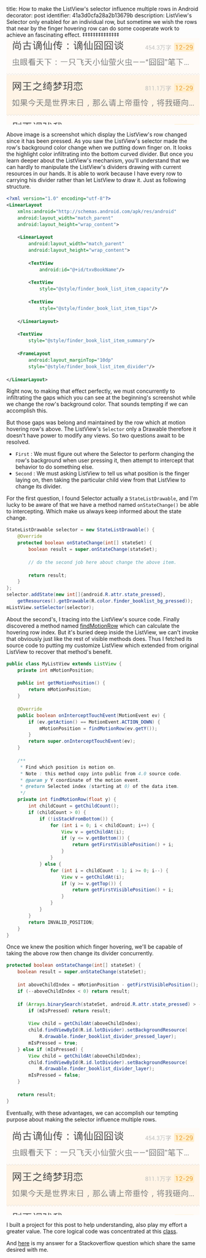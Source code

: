 title: How to make the ListView's selector influence multiple rows in Android
decorator: post
identifier: 41a3d0cfa28a2b13679b
description: ListView's Selector only enabled for an individual row, but sometime we wish the rows that near by the finger hovering row can do some cooperate work to achieve an fascinating effect.
‡‡‡‡‡‡‡‡‡‡‡‡‡‡
![](/images/listview_selector_before.png)

Above image is a screenshot which display the ListView's row changed since it has been pressed. As you saw the ListView's selector made the row's background color change when we putting down finger on. It looks the highlight color infiltrating into the bottom curved divider. But once you learn deeper about the ListView's mechanism, you'll understand that we can hardly to manipulate the ListView's dividers drawing with current resources in our hands. It is able to work because I have every row to carrying his divider rather than let ListView to draw it. Just as following structure.

```xml
<?xml version="1.0" encoding="utf-8"?>
<LinearLayout
    xmlns:android="http://schemas.android.com/apk/res/android"
    android:layout_width="match_parent"
    android:layout_height="wrap_content">

    <LinearLayout
        android:layout_width="match_parent"
        android:layout_height="wrap_content">

        <TextView
            android:id="@+id/txvBookName"/>

        <TextView
            style="@style/finder_book_list_item_capacity"/>

        <TextView
            style="@style/finder_book_list_item_tips"/>

    </LinearLayout>

    <TextView
        style="@style/finder_book_list_item_summary"/>

    <FrameLayout
        android:layout_marginTop="10dp"
        style="@style/finder_book_list_item_divider"/>

</LinearLayout>
```

Right now, to making that effect perfectly, we must concurrently to infiltrating the gaps which you can see at the beginning's screenshot while we change the row's background color. That sounds tempting if we can accomplish this.

But those gaps was belong and maintained by the row which at motion hovering row's above. The ListView's `Selector` only a Drawable therefore it doesn't have power to modify any views. So two questions await to be resolved.

- `First` : We must figure out where the Selector to perform changing the row's background when user pressing it, then attempt to intercept that behavior to do something else.
- `Second` : We must asking ListView to tell us what position is the finger laying on, then taking the particular child view from that ListView to change its divider.

For the first question, I found Selector actually a `StateListDrawable`, and I'm lucky to be aware of that we have a method named `onStateChange()` be able to intercepting. Which make us always keep informed about the state change.

```java
StateListDrawable selector = new StateListDrawable() {
    @Override
    protected boolean onStateChange(int[] stateSet) {
        boolean result = super.onStateChange(stateSet);

        // do the second job here about change the above item.

        return result;
    }
};
selector.addState(new int[]{android.R.attr.state_pressed},
    getResources().getDrawable(R.color.finder_booklist_bg_pressed));
mListView.setSelector(selector);
```

About the second's, I tracing into the ListView's source code. Finally discovered a method named [findMotionRow](http://grepcode.com/file/repository.grepcode.com/java/ext/com.google.android/android/4.0.3_r1/android/widget/ListView.java#ListView.findMotionRow%28int%29) which can calculate the hovering row index. But it's buried deep inside the ListView, we can't invoke that obviously just like the rest of visible methods does. Thus I fetched its source code to putting my customize ListView which extended from original ListView to recover that method's benefit.

```java
public class MyListView extends ListView {
    private int mMotionPosition;

    public int getMotionPosition() {
        return mMotionPosition;
    }

    @Override
    public boolean onInterceptTouchEvent(MotionEvent ev) {
        if (ev.getAction() == MotionEvent.ACTION_DOWN) {
            mMotionPosition = findMotionRow(ev.getY());
        }
        return super.onInterceptTouchEvent(ev);
    }

    /**
     * Find which position is motion on.
     * Note : this method copy into public from 4.0 source code.
     * @param y Y coordinate of the motion event.
     * @return Selected index (starting at 0) of the data item.
     */
    private int findMotionRow(float y) {
        int childCount = getChildCount();
        if (childCount > 0) {
            if (!isStackFromBottom()) {
                for (int i = 0; i < childCount; i++) {
                    View v = getChildAt(i);
                    if (y <= v.getBottom()) {
                        return getFirstVisiblePosition() + i;
                    }
                }
            } else {
                for (int i = childCount - 1; i >= 0; i--) {
                    View v = getChildAt(i);
                    if (y >= v.getTop()) {
                        return getFirstVisiblePosition() + i;
                    }
                }
            }
        }
        return INVALID_POSITION;
    }
}
```

Once we knew the position which finger hovering, we'll be capable of taking the above row then change its divider concurrently.

```java
protected boolean onStateChange(int[] stateSet) {
    boolean result = super.onStateChange(stateSet);

    int aboveChildIndex = mMotionPosition - getFirstVisiblePosition();
    if (--aboveChildIndex < 0) return result;

    if (Arrays.binarySearch(stateSet, android.R.attr.state_pressed) > -1) {
        if (mIsPressed) return result;

        View child = getChildAt(aboveChildIndex);
        child.findViewById(R.id.lotDivider).setBackgroundResource(
            R.drawable.finder_booklist_divider_pressed_layer);
        mIsPressed = true;
    } else if (mIsPressed) {
        View child = getChildAt(aboveChildIndex);
        child.findViewById(R.id.lotDivider).setBackgroundResource(
            R.drawable.finder_booklist_divider_layer);
        mIsPressed = false;
    }

    return result;
}
```

Eventually, with these advantages, we can accomplish our tempting purpose about making the selector influence multiple rows.

![](/images/listview_selector_after.png)

I built a project for this post to help understanding, also play my effort a greater value. The core logical code was concentrated at this [class](https://github.com/vince-styling/multiple-rows-selector-android/blob/master/src/com/vincestyling/multiple_rows_selector/FinderListView.java).

And [here](http://stackoverflow.com/questions/25217975/issue-in-getting-child-row-of-the-listview-on-swipe/25227217#25227217) is my answer for a Stackoverflow question which share the same desired with me.





































